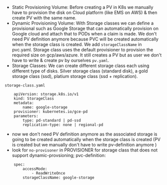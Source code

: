 - Static Provisioning Volume: Before creating a PV in K8s we manually have to provision the disk on Cloud platform (like EMS on AWS) & then create PV with the same name.
- Dynamic Provisioning Volume: With Storage classes we can define a provisional such as Google Storage that can automatically provision on Google cloud and attach that to PODs when a claim is made. We don't need PV definition anymore because PVC will be created automatically when the storage class is created. We add `storageClassName` in pvc.yaml. Storage class uses the default provisioner to provision the required size on gcp/aws/azure. It still creates a PV but as user we don't have to write & create pv by ourselves `pv.yaml`.
- Storage Classes: We can create different storage class each using different type of disks. Silver storage class (standard disk), a gold storage class (ssd), platium storage class (ssd + replication).
```
storage-class.yaml

    apiVersion: storage.k8s.io/v1
    kind: StorageClass
    metadata:
        name: google-storage
    provisioner: kubernetes.io/gce-pd
    parameters:
        type: pd-standard | pd-ssd
        replication-type: none | regional-pd
```
- now we don't need PV definition anymore as the associated storage is going to be created automatically when the storage class is created (PV is created but we manually don't have to write pv-definition anymore )
- look for `no-provisoner` in PROVISIONER for storage class that does not support dynamic-provsioning;
pvc-definition:
```
    spec:
        accessMode:
            - ReadWriteOnce
        storageClassName: google-storage
```